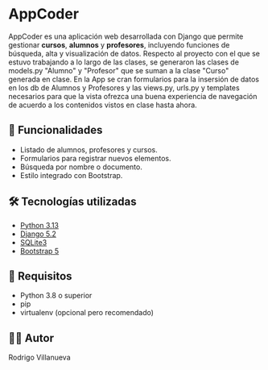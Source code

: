 # AppCoder

AppCoder es una aplicación web desarrollada con Django que permite gestionar **cursos**, **alumnos** y **profesores**, incluyendo funciones de búsqueda, alta y visualización de datos.
Respecto al proyecto con el que se estuvo trabajando a lo largo de las clases, se generaron las clases de models.py "Alumno" y "Profesor" que se suman a la clase "Curso" generada en clase.
En la App se cran formularios para la insersión de datos en los db de Alumnos y Profesores y las views.py, urls.py y templates necesarios para que la vista ofrezca una buena experiencia de navegación de acuerdo a los contenidos vistos en clase hasta ahora.

## 🚀 Funcionalidades

- Listado de alumnos, profesores y cursos.
- Formularios para registrar nuevos elementos.
- Búsqueda por nombre o documento.
- Estilo integrado con Bootstrap.

## 🛠️ Tecnologías utilizadas

- [Python 3.13](https://www.python.org/)
- [Django 5.2](https://www.djangoproject.com/)
- [SQLite3](https://www.sqlite.org/index.html)
- [Bootstrap 5](https://getbootstrap.com/)

## 🧰 Requisitos

- Python 3.8 o superior
- pip
- virtualenv (opcional pero recomendado)

## 🧑‍💻 Autor
Rodrigo Villanueva
